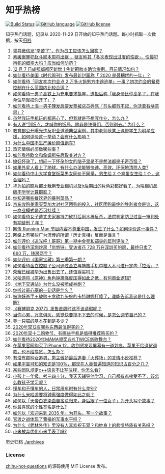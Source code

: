 # 知乎热榜
[![Build Status](https://github.com/ToWeLong/zhihu-hot-questions/workflows/CI/badge.svg)](https://github.com/ToWeLong/zhihu-hot-questions/actions)
[![GitHub language](https://img.shields.io/badge/language-golang-orange.svg)](https://golang.org/)
[![GitHub license](https://img.shields.io/github/license/ToWeLong/zhihu-hot-questions)](https://github.com/ToWeLong/zhihu-hot-questions/blob/main/LICENSE)

知乎热门话题，记录从 2020-11-29 日开始的知乎热门话题。每小时抓取一次数据，按天[归档](./archives)

<!-- BEGIN -->

1. [领导微信发“辛苦了”，作为员工应该怎么回答？](https://www.zhihu.com/question/340318133)
1. [素媛案罪犯赵斗顺本周将出狱 ，狱友称其「多次表现出过度的性欲」，性侵犯再犯的概率大吗？应当如何防范？](https://www.zhihu.com/question/433720674)
1. [12 月 7 日成都郫都区新增 1 例新冠肺炎确诊病例，目前情况如何？](https://www.zhihu.com/question/433716648)
1. [如何看待美国《时代周刊》发布最新封面称「 2020 是最糟糕的一年」？](https://www.zhihu.com/question/433689306)
1. [如何看待「网友初次约会点 2 万多火锅男方中途逃单」一事？初次约会的餐费控制在什么范围内比较合适？](https://www.zhihu.com/question/433747941)
1. [如何看待一男子高铁上为充电要求换座，遭拒后称「我身份比你高多了，在我单位早就把你开了」？](https://www.zhihu.com/question/433708901)
1. [如何看待上海一男子理发后要发票被店员辱骂「剪头都剪不起，你活着有啥意思」?](https://www.zhihu.com/question/433734698)
1. [虽然我玩手机玩的都恶心了，但我就是不想写作业，怎么办？](https://www.zhihu.com/question/368308943)
1. [有人说”到饭点，才喊你的饭局，除非是铁哥们，否则别去。” 为什么？](https://www.zhihu.com/question/424940007)
1. [教育部公开曝光违反职业道德典型案例，其中老师耿某上课带学生为明星应援，如何评价这一举动？会有什么影响？](https://www.zhihu.com/question/433706878)
1. [为什么中国不生产廉价颜值跑车?](https://www.zhihu.com/question/430224174)
1. [热恋情侣必须做哪些事？](https://www.zhihu.com/question/427279607)
1. [如何看待欧文和詹姆斯先后取关对方？](https://www.zhihu.com/question/433675894)
1. [媳妇怀孕了，想问一下怀孕的女的脑子里是不是想法都是千奇百怪？](https://www.zhihu.com/question/279874589)
1. [如果外星人看上了地球，有什么办法能够快速、高效、环保地清除人类?](https://www.zhihu.com/question/433172821)
1. [如何看待中山大学食堂饭菜男女同价不同量，男生给 2 个鸡蛋女生给 1 个，这合理吗？](https://www.zhihu.com/question/433720460)
1. [华为拍的照片都比我用专业相机以及lr后期出的片色彩都好看了，为啥相机品牌不学学计算摄影？](https://www.zhihu.com/question/432495891)
1. [你知道哪些餐饮界的暴利菜品？](https://www.zhihu.com/question/430100068)
1. [京东收购美家买菜加大对社区团购的投入，社区团购最终的胜利者会是谁，这一商业模式是否可持续？](https://www.zhihu.com/question/433680842)
1. [如何看待女子遭丈夫家暴持刀砍打后用木棒反杀，法院判定防卫过当一审判处有期徒刑 7 年？](https://www.zhihu.com/question/433745511)
1. [网传 Running Man 节目内容不尊重中国，发生了什么？如何评价这一事件？](https://www.zhihu.com/question/433696788)
1. [网络上有哪些广为流传的所谓「历史真相」反而是谣言？](https://www.zhihu.com/question/38562043)
1. [如何评价《追光吧！哥哥》第一期中金星和郑爽的犀利评价？](https://www.zhihu.com/question/433509573)
1. [如何看待深圳炒房「忽悠链」受访者花 728 万在深圳买的房，最终只卖了 660 万，钱房两亏？](https://www.zhihu.com/question/433512623)
1. [如何评价《国家宝藏》第三季第一期？](https://www.zhihu.com/question/433597748)
1. [如何看待金立控股子公司通过金立与魅族手机中植入木马进行定向「拉活」？](https://www.zhihu.com/question/433493706)
1. [荣耀已经被华为出售出去了，还值得买吗？](https://www.zhihu.com/question/432650577)
1. [米哈游将《原神》角色钟离强度压得如此之低，有何商业逻辑?](https://www.zhihu.com/question/433588569)
1. [《地下交通站》为什么没被喷成神剧？](https://www.zhihu.com/question/432945081)
1. [你听过最心塞的一句话是什么？](https://www.zhihu.com/question/413550786)
1. [被海妖杀手＋破败＋贪欲九头蛇的卡特琳娜打傻了，谁能告诉我这是什么理解?](https://www.zhihu.com/question/432196783)
1. [《赛博朋克 2077》发售首周时该不该请假呢？](https://www.zhihu.com/question/432721075)
1. [当你心累，万念俱灰，感觉快要撑不下去的时候，是怎么调节自己的？](https://www.zhihu.com/question/309145061)
1. [养一只猫的基本花销是多少？](https://www.zhihu.com/question/336393845)
1. [2020年双12有哪些东西最值得买的？](https://www.zhihu.com/question/433033818)
1. [2020年双十二购物节，有哪些手机是值得推荐购买的？](https://www.zhihu.com/question/433487478)
1. [如何看待2020年MAMA颁奖典礼TWICE新歌舞台？](https://www.zhihu.com/question/433647321)
1. [在苹果官网购买了iPhone 12，收到货发现屏幕有一道划痕，苹果不给退货退款，也不给换货，怎么办？](https://www.zhihu.com/question/432970564)
1. [有没有那种女追男，男主傲娇最后追妻「火葬场」的言情小说推荐？](https://www.zhihu.com/question/319718396)
1. [如果宇宙可知的知识是100%，那现在人类普遍知道的知识占百分之几？](https://www.zhihu.com/question/65407798)
1. [某些团队规定c++语言不让写注释，你怎么看?](https://www.zhihu.com/question/428461472)
1. [小孩上一年级，考三四十分，我天天辅导他学习，自己都有点接受不了，该怎么教孩子学习呢？](https://www.zhihu.com/question/431108987)
1. [懂车和不懂车的人，日常用车时有什么差别?](https://www.zhihu.com/question/323302262)
1. [为什么米哈游要将钟离强度做得如此之低？](https://www.zhihu.com/question/433379630)
1. [如何以「天帝白衣染血自蛮荒归来，身后跟了一位女子」为开头写个故事？](https://www.zhihu.com/question/432799073)
1. [你最喜欢的个性签名是什么?](https://www.zhihu.com/question/407115076)
1. [如何以「欢迎来到 2035 年」为开头，写一个故事？](https://www.zhihu.com/question/433309103)
1. [官渡之战体现了曹操的军事水平吗？](https://www.zhihu.com/question/433143805)
1. [为什么《武林外传》里没有人喜欢祝无双？和她身上的悲情特质有关系吗？](https://www.zhihu.com/question/22106619)
1. [小米放弃优化小米手表了吗?](https://www.zhihu.com/question/427882750)

<!-- END -->

历史归档 [./archives](./archives)


### License
[zhihu-hot-questions](https://github.com/towelong/zhihu-hot-questions) 的源码使用 MIT License 发布。